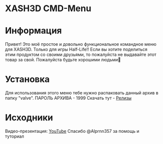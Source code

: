 # XASH3D CMD-Menu
# Информация
Привет! Это моё простое и довольно функциональное командное меню для XASH3D. Только для игры Half-Life!!
Если вы хотите поделиться этим продуктом со своими друзьями, то пожалуйста не выдавайте этот товар за свой. Пожалуйста будьте хорошими людьми🙏
# Установка
Для использования этого меню тебе нужно распаковать данный архив в папку "valve". ПАРОЛЬ АРХИВА - 1999
Скачать тут - [Релизы](https://github.com/XDe0/CMD-Menu/releases)
# Исходники
Видео-презентация: [YouTube](https://youtu.be/GCazWIKmKvU)
Спасибо @Alprnn357 за помощь и туториал
